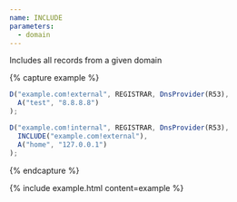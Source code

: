 ```yaml
---
name: INCLUDE
parameters:
  - domain
---
```


Includes all records from a given domain


{% capture example %}
```js
D("example.com!external", REGISTRAR, DnsProvider(R53),
  A("test", "8.8.8.8")
);

D("example.com!internal", REGISTRAR, DnsProvider(R53),
  INCLUDE("example.com!external"),
  A("home", "127.0.0.1")
);
```
{% endcapture %}

{% include example.html content=example %}

